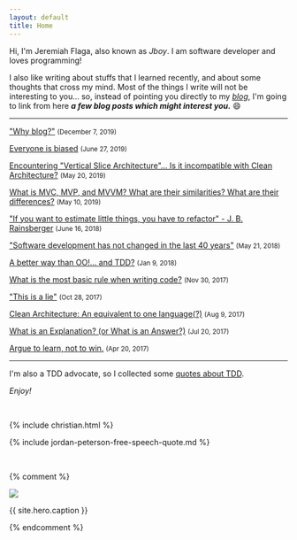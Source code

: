 ```yaml
---
layout: default
title: Home
---
```




Hi, I'm Jeremiah Flaga, also known as _Jboy_. I am software developer and loves programming! 

I also like writing about stuffs that I learned recently, and about some thoughts that cross my mind. Most of the things I write will not be interesting to you... so, instead of pointing you directly to my [_blog_](/blog/), I'm going to link from here _**a few blog posts which might interest you.**_ :smile:


-----

["Why blog?"](/2019/12/07/why-blog) <small>(December 7, 2019)</small>

[Everyone is biased](/2019/06/27/everyone-is-biased-quotes/) <small>(June 27, 2019)</small>

[Encountering "Vertical Slice Architecture"... Is it incompatible with Clean Architecture?](/2019/05/20/vertical-slice-architecture-is-it-incompatible-with-clean-architecture/) <small>(May 20, 2019)</small>

[What is MVC, MVP, and MVVM? What are their similarities? What are their differences?](/2019/05/10/mvc-mvp-mvvm/) <small>(May 10, 2019)</small>

["If you want to estimate little things, you have to refactor" - J. B. Rainsberger](/2018/06/16/if-you-want-to-estimate-little-things-you-have-to-refactor/) <small>(June 16, 2018)</small>

["Software development has not changed in the last 40 years"](http://127.0.0.1:4000/2018/05/21/software-development-has-not-changed-in-40-years/) <small>(May 21, 2018)</small>

[A better way than OO!... and TDD?](/2018/01/08/a-better-way-than-object-orientation-and-TDD) <small>(Jan 9, 2018)</small>

[What is the most basic rule when writing code?](/2017/11/30/the-most-basic-rule-when-writing-code/) <small>(Nov 30, 2017)</small>

["This is a lie"](/2017/10/28/this-is-a-lie/) <small>(Oct 28, 2017)</small>

[Clean Architecture: An equivalent to one language(?)](/2017/08/09/clean-architecture-an-equivalent-to-one-language/) <small>(Aug 9, 2017)</small>

[What is an Explanation? (or What is an Answer?)](/2017/07/20/what-is-an-explanation/) <small>(Jul 20, 2017)</small>

[Argue to learn, not to win.](/2017/04/20/argue-to-learn-not-to-win/) <small>(Apr 20, 2017)</small>





<!-- 
[more...](/blog/archive/)
 -->

-----


I'm also a TDD advocate, so I collected some [quotes about TDD](/memorabilia/quotes/tdd/).

_Enjoy!_


<br />

{% include christian.html %}


{% include jordan-peterson-free-speech-quote.md %}

<br />

{% comment %} 
<div class="hero">
  <img src="{{ site.baseurl }}{{ site.hero.image }}" />
  <p>{{ site.hero.caption }}</p>
</div>
{% endcomment %}
